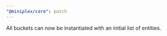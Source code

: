 ```yaml
---
"@miniplex/core": patch
---
```


All buckets can now be instantiated with an initial list of entities.
